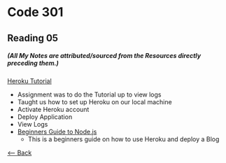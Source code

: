 # Code 301
## Reading 05
##### (All My Notes are attributed/sourced from the Resources directly preceding them.)


[Heroku Tutorial](https://devcenter.heroku.com/articles/getting-started-with-nodejs)
* Assignment was to do the Tutorial up to view logs
* Taught us how to set up Heroku on our local machine
* Activate Heroku account
* Deploy Application
* View Logs
* [Beginners Guide to Node.js](https://canvas.instructure.com/courses/2433455/discussion_topics/10200195)
  * This is a beginners guide on how to use Heroku and deploy a Blog




[<-- Back](../README.md)
